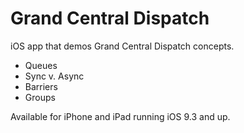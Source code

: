 # Grand Central Dispatch
iOS app that demos Grand Central Dispatch concepts.

* Queues
* Sync v. Async
* Barriers
* Groups

Available for iPhone and iPad running iOS 9.3 and up.